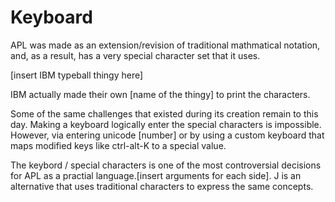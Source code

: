 Keyboard
========

APL was made as an extension/revision of traditional mathmatical notation, and, as a result, has a very special character set that it uses. 

[insert IBM typeball thingy here]

IBM actually made their own [name of the thingy] to print the characters. 

Some of the same challenges that existed during its creation remain to this day. Making a keyboard logically enter the special characters is impossible. However, via entering unicode [number] or by using a custom keyboard that maps modified keys like ctrl-alt-K to a special value.

The keybord / special characters is one of the most controversial decisions for APL as a practial language.[insert arguments for each side]. J is an alternative that uses traditional characters to express the same concepts.
